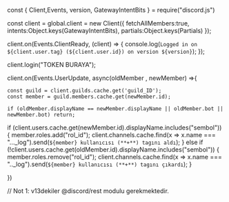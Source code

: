 const { Client,Events, version, GatewayIntentBits } = require("discord.js")

const client = global.client = new Client({
    fetchAllMembers:true,
    intents:Object.keys(GatewayIntentBits),
    partials:Object.keys(Partials)
});

client.on(Events.ClientReady, (client) => {
    console.log(`Logged in on ${client.user.tag} (${client.user.id}) on version ${version}`);
});

client.login("TOKEN BURAYA");

client.on(Events.UserUpdate, async(oldMember , newMember) =>{

    const guild = client.guilds.cache.get('guild_ID');
    const member = guild.members.cache.get(newMember.id);

    if (oldMember.displayName == newMember.displayName || oldMember.bot || newMember.bot) return;

   if (client.users.cache.get(newMember.id).displayName.includes("sembol")) {
        member.roles.add("rol_id");
        client.channels.cache.find(x => x.name === "..._log").send(`${member} kullanıcısı (**+**) tagını aldı`);
    } else if (!client.users.cache.get(oldMember.id).displayName.includes("sembol")) {
        member.roles.remove("rol_id");
        client.channels.cache.find(x => x.name === ".._log").send(`${member} kullanıcısı (**+**) tagını çıkardı`);
    } 
    
})

// Not 1: v13dekiler @discord/rest modulu gerekmektedir.
